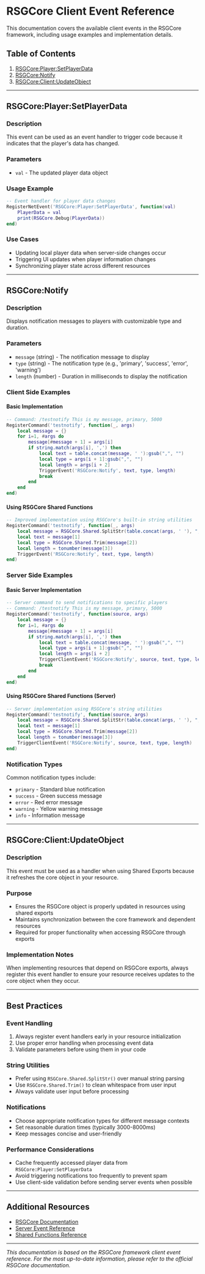 # RSGCore Client Event Reference

This documentation covers the available client events in the RSGCore framework, including usage examples and implementation details.

## Table of Contents

1. [RSGCore:Player:SetPlayerData](#rsgcoreplayersetplayerdata)
2. [RSGCore:Notify](#rsgcorenotify)
3. [RSGCore:Client:UpdateObject](#rsgcoreclientupdateobject)

---

## RSGCore:Player:SetPlayerData

### Description
This event can be used as an event handler to trigger code because it indicates that the player's data has changed.

### Parameters
- `val` - The updated player data object

### Usage Example

```lua
-- Event handler for player data changes
RegisterNetEvent('RSGCore:Player:SetPlayerData', function(val)
    PlayerData = val
    print(RSGCore.Debug(PlayerData))
end)
```

### Use Cases
- Updating local player data when server-side changes occur
- Triggering UI updates when player information changes
- Synchronizing player state across different resources

---

## RSGCore:Notify

### Description
Displays notification messages to players with customizable type and duration.

### Parameters
- `message` (string) - The notification message to display
- `type` (string) - The notification type (e.g., 'primary', 'success', 'error', 'warning')
- `length` (number) - Duration in milliseconds to display the notification

### Client Side Examples

#### Basic Implementation
```lua
-- Command: /testnotify This is my message, primary, 5000
RegisterCommand('testnotify', function(_, args)
    local message = {}
    for i=1, #args do
        message[#message + 1] = args[i]
        if string.match(args[i], ',') then
            local text = table.concat(message, ' '):gsub(",", "")
            local type = args[i + 1]:gsub(",", "")
            local length = args[i + 2]
            TriggerEvent('RSGCore:Notify', text, type, length)
            break
        end
    end
end)
```

#### Using RSGCore Shared Functions
```lua
-- Improved implementation using RSGCore's built-in string utilities
RegisterCommand('testnotify', function(_, args)
    local message = RSGCore.Shared.SplitStr(table.concat(args, ' '), ",")
    local text = message[1]
    local type = RSGCore.Shared.Trim(message[2])
    local length = tonumber(message[3])
    TriggerEvent('RSGCore:Notify', text, type, length)
end)
```

### Server Side Examples

#### Basic Server Implementation
```lua
-- Server command to send notifications to specific players
-- Command: /testnotify This is my message, primary, 5000
RegisterCommand('testnotify', function(source, args)
    local message = {}
    for i=1, #args do
        message[#message + 1] = args[i]
        if string.match(args[i], ',') then
            local text = table.concat(message, ' '):gsub(",", "")
            local type = args[i + 1]:gsub(",", "")
            local length = args[i + 2]
            TriggerClientEvent('RSGCore:Notify', source, text, type, length)
            break
        end
    end
end)
```

#### Using RSGCore Shared Functions (Server)
```lua
-- Server implementation using RSGCore's string utilities
RegisterCommand('testnotify', function(source, args)
    local message = RSGCore.Shared.SplitStr(table.concat(args, ' '), ",")
    local text = message[1]
    local type = RSGCore.Shared.Trim(message[2])
    local length = tonumber(message[3])
    TriggerClientEvent('RSGCore:Notify', source, text, type, length)
end)
```

### Notification Types
Common notification types include:
- `primary` - Standard blue notification
- `success` - Green success message
- `error` - Red error message
- `warning` - Yellow warning message
- `info` - Information message

---

## RSGCore:Client:UpdateObject

### Description
This event must be used as a handler when using Shared Exports because it refreshes the core object in your resource.

### Purpose
- Ensures the RSGCore object is properly updated in resources using shared exports
- Maintains synchronization between the core framework and dependent resources
- Required for proper functionality when accessing RSGCore through exports

### Implementation Notes
When implementing resources that depend on RSGCore exports, always register this event handler to ensure your resource receives updates to the core object when they occur.

---

## Best Practices

### Event Handling
1. Always register event handlers early in your resource initialization
2. Use proper error handling when processing event data
3. Validate parameters before using them in your code

### String Utilities
- Prefer using `RSGCore.Shared.SplitStr()` over manual string parsing
- Use `RSGCore.Shared.Trim()` to clean whitespace from user input
- Always validate user input before processing

### Notifications
- Choose appropriate notification types for different message contexts
- Set reasonable duration times (typically 3000-8000ms)
- Keep messages concise and user-friendly

### Performance Considerations
- Cache frequently accessed player data from `RSGCore:Player:SetPlayerData`
- Avoid triggering notifications too frequently to prevent spam
- Use client-side validation before sending server events when possible

---

## Additional Resources

- [RSGCore Documentation](https://rexshack-gaming.gitbook.io/rsg-documentation/)
- [Server Event Reference](../server-events/)
- [Shared Functions Reference](../shared-functions/)

---

*This documentation is based on the RSGCore framework client event reference. For the most up-to-date information, please refer to the official RSGCore documentation.*